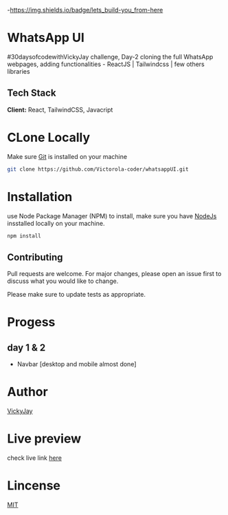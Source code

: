 -https://img.shields.io/badge/lets_build-you_from-here

# WhatsApp UI

#30daysofcodewithVickyJay challenge, Day-2 cloning the full WhatsApp webpages, adding functionalities - ReactJS | Tailwindcss | few others libraries

## Tech Stack

**Client:** React, TailwindCSS, Javacript


# CLone Locally

Make sure [Git](https://git-scm.com/downloads) is installed on your machine

```bash
git clone https://github.com/Victorola-coder/whatsappUI.git
```

# Installation

use Node Package Manager (NPM) to install, make sure you have [NodeJs](https://nodejs.org/en/download/) insstalled locally on your machine.

```bash
npm install
```

## Contributing

Pull requests are welcome. For major changes, please open an issue first
to discuss what you would like to change.

Please make sure to update tests as appropriate.

# Progess
## day 1 & 2
- Navbar [desktop and mobile almost done]

# Author
[VickyJay](https://github.com/Victorola-coder/)

# Live preview

check live link [here](https://whatsapp.vercel.app)
# Lincense

[MIT](https://choosealicense.com/licenses/mit/)

